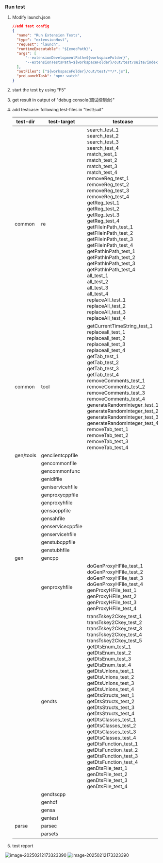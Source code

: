 ### Run test

1. Modify launch.json

   ```json
   //add test config
   {
     "name": "Run Extension Tests",
     "type": "extensionHost",
     "request": "launch",
     "runtimeExecutable": "${execPath}",
     "args": [
         "--extensionDevelopmentPath=${workspaceFolder}",
         "--extensionTestsPath=${workspaceFolder}/out/test/suite/index"
     ],
     "outFiles": ["${workspaceFolder}/out/test/**/*.js"],
     "preLaunchTask": "npm: watch"
   }
   
   ```

   

2. start the test by using “F5”

   

3. get result in output of "debug console(调试控制台)"

   

4. add testcase: following test-files in "test\suit"

   | test-dir  | test-target       | testcase                                                     | result | tester |
   | --------- | ----------------- | ------------------------------------------------------------ | ------ | ------ |
   | common    | re                | search_test_1<br />search_test_2<br/>search_test_3<br/>search_test_4<br/>match_test_1<br/>match_test_2<br/>match_test_3<br/>match_test_4<br/>removeReg_test_1<br/>removeReg_test_2<br/>removeReg_test_3<br/>removeReg_test_4<br/>getReg_test_1<br/>getReg_test_2<br/>getReg_test_3<br/>getReg_test_4<br/>getFileInPath_test_1<br />getFileInPath_test_2<br />getFileInPath_test_3<br />getFileInPath_test_4<br/>getPathInPath_test_1<br/>getPathInPath_test_2<br/>getPathInPath_test_3<br/>getPathInPath_test_4<br/>all_test_1<br/>all_test_2<br/>all_test_3<br/>all_test_4<br/>replaceAll_test_1<br/>replaceAll_test_2<br/>replaceAll_test_3<br/>replaceAll_test_4 | pass   | zmh    |
   | common    | tool              | getCurrentTimeString_test_1<br />replaceall_test_1<br />replaceall_test_2<br />replaceall_test_3<br />replaceall_test_4<br />getTab_test_1<br />getTab_test_2<br />getTab_test_3<br />getTab_test_4<br />removeComments_test_1<br />removeComments_test_2<br />removeComments_test_3<br />removeComments_test_4<br />generateRandomInteger_test_1<br />generateRandomInteger_test_2<br />generateRandomInteger_test_3<br />generateRandomInteger_test_4<br />removeTab_test_1<br />removeTab_test_2<br />removeTab_test_3<br />removeTab_test_4 | pass   | hrt    |
   | gen/tools | genclientcppfile  |                                                              |        |        |
   |           | gencommonfile     |                                                              |        |        |
   |           | gencommonfunc     |                                                              |        |        |
   |           | genidlfile        |                                                              |        |        |
   |           | geniservicehfile  |                                                              |        |        |
   |           | genproxycppfile   |                                                              |        |        |
   |           | genproxyhfile     |                                                              |        |        |
   |           | gensacppfile      |                                                              |        |        |
   |           | gensahfile        |                                                              |        |        |
   |           | genservicecppfile |                                                              |        |        |
   |           | genservicehfile   |                                                              |        |        |
   |           | genstubcppfile    |                                                              |        |        |
   |           | genstubhfile      |                                                              |        |        |
   | gen       | gencpp            |                                                              |        |        |
   |           | genproxyhfile     | doGenProxyHFile_test_1<br />doGenProxyHFile_test_2<br />doGenProxyHFile_test_3<br />doGenProxyHFile_test_4<br />genProxyHFile_test_1<br />genProxyHFile_test_2<br />genProxyHFile_test_3<br />genProxyHFile_test_4<br /> |        |        |
   |           | gendts            | transTskey2Ckey_test_1<br />transTskey2Ckey_test_2<br />transTskey2Ckey_test_3<br />transTskey2Ckey_test_4<br />transTskey2Ckey_test_5<br />getDtsEnum_test_1<br />getDtsEnum_test_2<br />getDtsEnum_test_3<br />getDtsEnum_test_4<br />getDtsUnions_test_1<br />getDtsUnions_test_2<br />getDtsUnions_test_3<br />getDtsUnions_test_4<br />getDtsStructs_test_1<br />getDtsStructs_test_2<br />getDtsStructs_test_3<br />getDtsStructs_test_4<br />getDtsClasses_test_1<br />getDtsClasses_test_2<br />getDtsClasses_test_3<br />getDtsClasses_test_4<br />getDtsFunction_test_1<br />getDtsFunction_test_2<br />getDtsFunction_test_3<br />getDtsFunction_test_4<br />genDtsFile_test_1<br />genDtsFile_test_2<br />genDtsFile_test_3<br />genDtsFile_test_4 | pass   |        |
   |           | gendtscpp         |                                                              |        |        |
   |           | genhdf            |                                                              |        |        |
   |           | gensa             |                                                              |        |        |
   |           | gentest           |                                                              |        |        |
   | parse     | parsec            |                                                              |        |        |
   |           | parsets           |                                                              |        |        |

   

5. test report

![image-20250212173323390](https://foruda.gitee.com/images/1739778471697649430/a5c2beea_14338299.png)
![image-20250212173323390](https://foruda.gitee.com/images/1739778492612756735/ab635941_14338299.png)